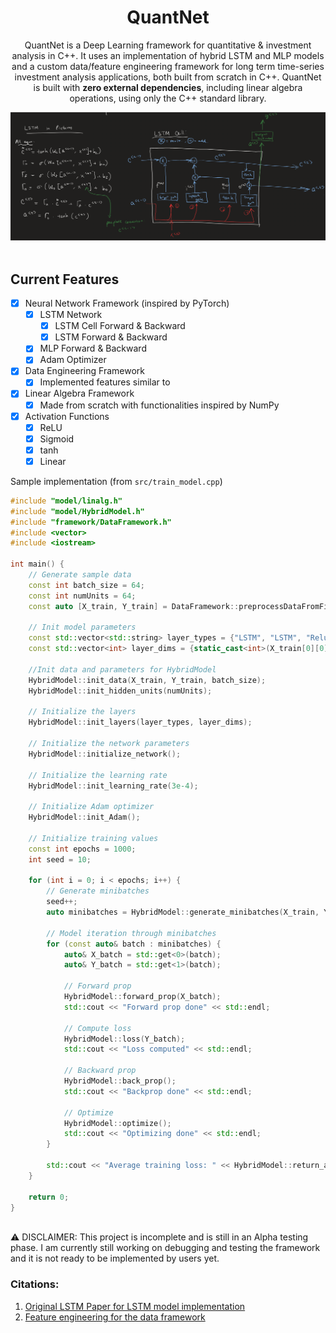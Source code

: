 <h1 align= "center">QuantNet</h1>

<p align="center">QuantNet is a Deep Learning framework for quantitative & investment analysis in C++. It uses an implementation of hybrid LSTM and MLP models and a custom data/feature engineering framework for long term time-series investment analysis applications, both built from scratch in C++. QuantNet is built with <b>zero external dependencies</b>, including linear algebra operations, using only the C++ standard library. 
</p>

<div style="text-align: center;">
    <img src="lstm-cell.png">
</div>

<br>

## Current Features
- [x] Neural Network Framework (inspired by PyTorch)
  - [x] LSTM Network
    - [x] LSTM Cell Forward & Backward
    - [x] LSTM Forward & Backward
  - [x] MLP Forward & Backward
  - [x] Adam Optimizer
     
- [x] Data Engineering Framework
    - [x] Implemented features similar to     

- [x] Linear Algebra Framework
  - [x] Made from scratch with functionalities inspired by NumPy
     
- [x] Activation Functions
  - [x] ReLU
  - [x] Sigmoid
  - [x] tanh
  - [x] Linear

Sample implementation (from `src/train_model.cpp`)
```cpp
#include "model/linalg.h"
#include "model/HybridModel.h"
#include "framework/DataFramework.h"
#include <vector>
#include <iostream>

int main() {
    // Generate sample data
    const int batch_size = 64;
    const int numUnits = 64;
    const auto [X_train, Y_train] = DataFramework::preprocessDataFromFile("<absolute_path_to_data>.csv");

    // Init model parameters
    const std::vector<std::string> layer_types = {"LSTM", "LSTM", "Relu", "Relu", "Linear"}; //Neural network
    const std::vector<int> layer_dims = {static_cast<int>(X_train[0][0].size()), 64, 64, 32, 1};

    //Init data and parameters for HybridModel
    HybridModel::init_data(X_train, Y_train, batch_size);
    HybridModel::init_hidden_units(numUnits);

    // Initialize the layers
    HybridModel::init_layers(layer_types, layer_dims);

    // Initialize the network parameters
    HybridModel::initialize_network();

    // Initialize the learning rate
    HybridModel::init_learning_rate(3e-4);

    // Initialize Adam optimizer
    HybridModel::init_Adam();

    // Initialize training values
    const int epochs = 1000;
    int seed = 10;

    for (int i = 0; i < epochs; i++) {
        // Generate minibatches
        seed++;
        auto minibatches = HybridModel::generate_minibatches(X_train, Y_train, batch_size, seed);

        // Model iteration through minibatches
        for (const auto& batch : minibatches) {
            auto& X_batch = std::get<0>(batch);
            auto& Y_batch = std::get<1>(batch); 

            // Forward prop
            HybridModel::forward_prop(X_batch);
            std::cout << "Forward prop done" << std::endl;

            // Compute loss
            HybridModel::loss(Y_batch);
            std::cout << "Loss computed" << std::endl;

            // Backward prop
            HybridModel::back_prop();
            std::cout << "Backprop done" << std::endl;

            // Optimize
            HybridModel::optimize();
            std::cout << "Optimizing done" << std::endl;
        }

        std::cout << "Average training loss: " << HybridModel::return_avg_loss() << std::endl;
    }

    return 0;
}

```
<br>
⚠ DISCLAIMER: This project is incomplete and is still in an Alpha testing phase. I am currently still working on debugging and testing the framework and it is not ready to be implemented by users yet.
<br>

### Citations:
1) [Original LSTM Paper for LSTM model implementation](https://deeplearning.cs.cmu.edu/S23/document/readings/LSTM.pdf)
2) [Feature engineering for the data framework](https://medium.com/aimonks/improving-stock-price-forecasting-by-feature-engineering-8a5d0be2be96)
